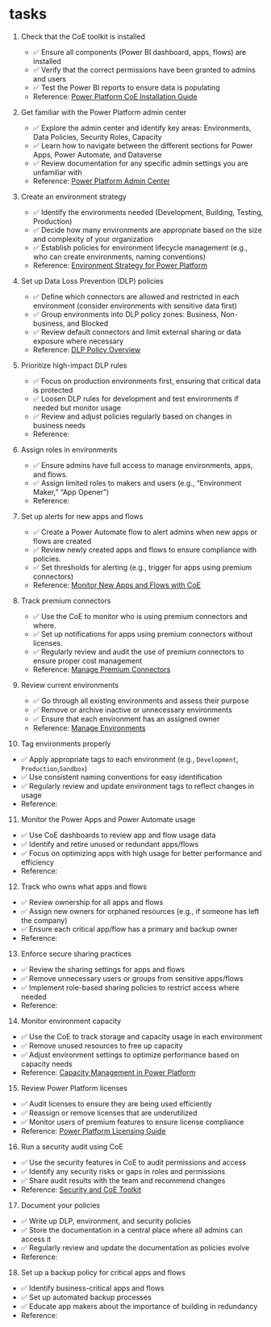 # tasks

1. Check that the CoE toolkit is installed
   - ✅ Ensure all components (Power BI dashboard, apps, flows) are installed
   - ✅ Verify that the correct permissions have been granted to admins and users
   - ✅ Test the Power BI reports to ensure data is populating
   - Reference: [Power Platform CoE Installation Guide](https://docs.microsoft.com/power-platform/guidance/coe/setup)

2. Get familiar with the Power Platform admin center
   - ✅ Explore the admin center and identify key areas: Environments, Data Policies, Security Roles, Capacity
   - ✅ Learn how to navigate between the different sections for Power Apps, Power Automate, and Dataverse
   - ✅ Review documentation for any specific admin settings you are unfamiliar with
   - Reference: [Power Platform Admin Center](https://docs.microsoft.com/power-platform/admin/admin-documentation)

3. Create an environment strategy
   - ✅ Identify the environments needed (Development, Building, Testing, Production)
   - ✅ Decide how many environments are appropriate based on the size and complexity of your organization
   - ✅ Establish policies for environment lifecycle management (e.g., who can create environments, naming conventions)
   - Reference: [Environment Strategy for Power Platform](https://docs.microsoft.com/power-platform/admin/environments-overview)

4. Set up Data Loss Prevention (DLP) policies
   - ✅ Define which connectors are allowed and restricted in each environment (consider environments with sensitive data first)
   - ✅ Group environments into DLP policy zones: Business, Non-business, and Blocked
   - ✅ Review default connectors and limit external sharing or data exposure where necessary
   - Reference: [DLP Policy Overview](https://docs.microsoft.com/power-platform/admin/wp-data-loss-prevention)


5. Prioritize high-impact DLP rules
   - ✅ Focus on production environments first, ensuring that critical data is protected
   - ✅ Loosen DLP rules for development and test environments if needed but monitor usage
   - ✅ Review and adjust policies regularly based on changes in business needs
   - Reference:

6. Assign roles in environments
   - ✅ Ensure admins have full access to manage environments, apps, and flows.
   - ✅ Assign limited roles to makers and users (e.g., “Environment Maker,” “App Opener”)
   - Reference:

7. Set up alerts for new apps and flows
   - ✅ Create a Power Automate flow to alert admins when new apps or flows are created
   - ✅ Review newly created apps and flows to ensure compliance with policies.
   - ✅ Set thresholds for alerting (e.g., trigger for apps using premium connectors)
   - Reference: [Monitor New Apps and Flows with CoE](https://docs.microsoft.com/power-platform/guidance/coe/core-components)

8. Track premium connectors
   - ✅ Use the CoE to monitor who is using premium connectors and where.
   - ✅ Set up notifications for apps using premium connectors without licenses.
   - ✅ Regularly review and audit the use of premium connectors to ensure proper cost management
   - Reference: [Manage Premium Connectors](https://docs.microsoft.com/power-platform/admin/powerapps-flow-licensing-faq)

9. Review current environments
   - ✅ Go through all existing environments and assess their purpose
   - ✅ Remove or archive inactive or unnecessary environments
   - ✅ Ensure that each environment has an assigned owner
   - Reference: [Manage Environments](https://docs.microsoft.com/power-platform/admin/environments-administration)

10. Tag environments properly

- ✅ Apply appropriate tags to each environment (e.g., `Development`, `Production`,`Sandbox`)
- ✅ Use consistent naming conventions for easy identification
- ✅ Regularly review and update environment tags to reflect changes in usage
- Reference:

11. Monitor the Power Apps and Power Automate usage

- ✅ Use CoE dashboards to review app and flow usage data
- ✅ Identify and retire unused or redundant apps/flows
- ✅ Focus on optimizing apps with high usage for better performance and efficiency
- Reference:

12. Track who owns what apps and flows

- ✅ Review ownership for all apps and flows
- ✅ Assign new owners for orphaned resources (e.g., if someone has left the company)
- ✅ Ensure each critical app/flow has a primary and backup owner
- Reference:

13. Enforce secure sharing practices

- ✅ Review the sharing settings for apps and flows
- ✅ Remove unnecessary users or groups from sensitive apps/flows
- ✅ Implement role-based sharing policies to restrict access where needed
- Reference:

14. Monitor environment capacity

- ✅ Use the CoE to track storage and capacity usage in each environment
- ✅ Remove unused resources to free up capacity
- ✅ Adjust environment settings to optimize performance based on capacity needs
- Reference: [Capacity Management in Power Platform](https://docs.microsoft.com/power-platform/admin/capacity-storage)

15. Review Power Platform licenses

- ✅ Audit licenses to ensure they are being used efficiently
- ✅ Reassign or remove licenses that are underutilized
- ✅ Monitor users of premium features to ensure license compliance
- Reference: [Power Platform Licensing Guide](https://docs.microsoft.com/power-platform/admin/powerapps-flow-licensing-faq)

16. Run a security audit using CoE

- ✅ Use the security features in CoE to audit permissions and access
- ✅ Identify any security risks or gaps in roles and permissions
- ✅ Share audit results with the team and recommend changes
- Reference: [Security and CoE Toolkit](https://docs.microsoft.com/power-platform/guidance/coe/core-components)

17. Document your policies

- ✅ Write up DLP, environment, and security policies
- ✅ Store the documentation in a central place where all admins can access it
- ✅ Regularly review and update the documentation as policies evolve
- Reference:

18. Set up a backup policy for critical apps and flows

- ✅ Identify business-critical apps and flows
- ✅ Set up automated backup processes
- ✅ Educate app makers about the importance of building in redundancy
- Reference:
